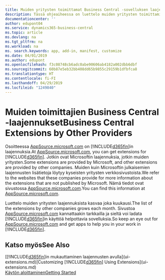 ```yaml
---
title: Muiden yritysten toimittamat Business Central -sovelluksen laajennukset | Microsoft Docs
description: Tässä ohjeaiheessa on luettelo muiden yritysten toimittamista sovelluksista ja laajennuksista, joilla voi mukauttaa Business Central -sovellusta.
documentationcenter: ''
author: edupont04
ms.service: dynamics365-business-central
ms.topic: article
ms.devlang: na
ms.tgt_pltfrm: na
ms.workload: na
ms. search.keywords: app, add-in, manifest, customize
ms.date: 04/01/2019
ms.author: edupont
ms.openlocfilehash: f3c08748cb6adc0abe90606ab4182a002dbb6dbf
ms.sourcegitcommit: 60b87e5eb32bb408dd65b9855c29159b1dfbfca8
ms.translationtype: HT
ms.contentlocale: fi-FI
ms.lasthandoff: 04/29/2019
ms.locfileid: "1249840"
---
```

# <a name="business-central-extensions-by-other-providers"></a><span data-ttu-id="6e8c4-103">Muiden toimittajien Business Central -laajennukset</span><span class="sxs-lookup"><span data-stu-id="6e8c4-103">Business Central Extensions by Other Providers</span></span>
<span data-ttu-id="6e8c4-104">Osoitteessa [AppSource.microsoft.com](https://appsource.microsoft.com/) on [!INCLUDE[d365fin](includes/d365fin_md.md)]in laajennuksia.</span><span class="sxs-lookup"><span data-stu-id="6e8c4-104">At [AppSource.microsoft.com](https://appsource.microsoft.com/), you can get extensions for [!INCLUDE[d365fin](includes/d365fin_md.md)].</span></span> <span data-ttu-id="6e8c4-105">Jotkin ovat Microsoftin laajennuksia, jotkin muiden yritysten.</span><span class="sxs-lookup"><span data-stu-id="6e8c4-105">Some extensions are provided by Microsoft, and other extensions are provided by other companies.</span></span> <span data-ttu-id="6e8c4-106">Muiden kuin Microsoftin julkaisemien laajennusten lisätietoja löytyy kyseisten yritysten verkkosivustoista.</span><span class="sxs-lookup"><span data-stu-id="6e8c4-106">We refer to the websites that these companies provide for more information about the extensions that are not published by Microsoft.</span></span> <span data-ttu-id="6e8c4-107">Nämä tiedot ovat sivustossa [AppSource.microsoft.com](https://appsource.microsoft.com/en-us/marketplace/apps?product=dynamics-365%3Bdynamics-365-for-financials&page=1).</span><span class="sxs-lookup"><span data-stu-id="6e8c4-107">You can find this information at [AppSource.microsoft.com](https://appsource.microsoft.com/en-us/marketplace/apps?product=dynamics-365%3Bdynamics-365-for-financials&page=1).</span></span>  

<span data-ttu-id="6e8c4-108">Luettelo muiden yritysten laajennuksista kasvaa joka kuukausi.</span><span class="sxs-lookup"><span data-stu-id="6e8c4-108">The list of the extensions by other companies grows each month.</span></span> <span data-ttu-id="6e8c4-109">Sivustoa [AppSource.microsoft.com](https://appsource.microsoft.com/en-us/marketplace/apps?product=dynamics-365%3Bdynamics-365-for-financials&page=1) kannattaakin tarkkailla ja sieltä voi ladata [!INCLUDE[d365fin](includes/d365fin_md.md)]in käyttöä helpottavia sovelluksia.</span><span class="sxs-lookup"><span data-stu-id="6e8c4-109">So keep an eye out for [AppSource.microsoft.com](https://appsource.microsoft.com/en-us/marketplace/apps?product=dynamics-365%3Bdynamics-365-for-financials&page=1) and get apps to help you in your work in [!INCLUDE[d365fin](includes/d365fin_md.md)].</span></span>  

## <a name="see-also"></a><span data-ttu-id="6e8c4-110">Katso myös</span><span class="sxs-lookup"><span data-stu-id="6e8c4-110">See Also</span></span>
<span data-ttu-id="6e8c4-111">[[!INCLUDE[d365fin](includes/d365fin_md.md)]in mukauttaminen laajennusten avulla](ui-extensions.md)</span><span class="sxs-lookup"><span data-stu-id="6e8c4-111">[Customizing [!INCLUDE[d365fin](includes/d365fin_md.md)] Using Extensions](ui-extensions.md)</span></span>  
[<span data-ttu-id="6e8c4-112">Käytön aloittaminen</span><span class="sxs-lookup"><span data-stu-id="6e8c4-112">Getting Started</span></span>](product-get-started.md)  
